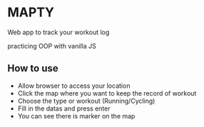 # MAPTY

Web app to track your workout log

practicing OOP with vanilla JS

## How to use

- Allow browser to access your location
- Click the map where you want to keep the record of workout
- Choose the type or workout (Running/Cycling)
- Fill in the datas and press enter
- You can see there is marker on the map
